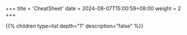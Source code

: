 +++
title = 'CheatSheet'
date = 2024-08-07T15:00:59+08:00
weight = 2
+++


{{% children type=list  depth="1" description="false" %}}